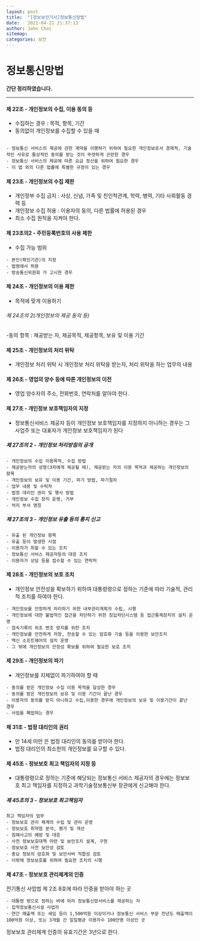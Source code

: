 ```yaml
---
layout: post
title:  "[정보보안기사]정보통신망법"
date:   2021-04-21 21:37:13
author: John Choi
sitemap:
categories: 보안
---
```


# 정보통신망법

__간단 정리하였습니다.__

---

#### 제 22조 - 개인정보의 수집, 이용 동의 등
- 수집하는 경우 : 목적, 항목, 기간</br>
- 동의없이 개인정보를 수집할 수 있을 때

```

- 정보통신 서비스의 제공에 관한 계약을 이행하기 위하여 필요한 개인정보로서 경제적, 기술적인 사유로 통상적인 동의를 받는 것이 뚜렷하게 곤란한 경우
- 정보통신 서비스의 제공에 따른 요금 정산을 위하여 필요한 경우
- 이 법 외의 다른 법률에 특별한 규정이 있는 경우

```


#### 제 23조 - 개인정보의 수집 제한 

- 개인정부 수집 금지 : 사상, 신념, 가족 및 친인척관계, 학력, 병력, 기타 사회활동 경력 등
- 개인정보 수집 허용 : 이용자의 동의, 다른 법률에 허용된 경우
- 최소 수집 원칙을 지켜야 한다.

#### 제 23조의2  - 주민등록번호의 사용 제한
- 수집 가능 범위 

```
- 본인(확인기관)의 지정
- 법령에서 허용
- 방송통신위원회 가 고시한 경우
```


#### 제 24조 - 개인정보의 이용 제한
- 목적에 맞게 이용하기

###### 제 24조의 2(개인정보의 제공 동의 등)
-동의 항목 : 제공받는 자, 제공목적, 제공항목, 보유 및 이용 기간

#### 제 25조 - 개인정보의 처리 위탁
- 개인정보 처리 위탁 시 개인정보 처리 위탁을 받는자, 처리 위탁을 하는 업무의 내용

#### 제 26조  - 영업의 양수 등에 따른 개인정보의 이전
- 영업 양수자의 주소, 전화번호, 연락처를 알아야 한다.

#### 제 27조  - 개인정보 보호책임자의 지정
- 정보통신서비스 제공자 등이 개인정보 보호책임자를 지정하지 아니하는 경우는 그 사업주 또는 대표자가 개인정보 보호책임자가 된다

##### 제 27조의 2 - 개인정보 처리방침의 공개
```
- 개인정보의 수집 이용목적, 수집 방법
- 제공받는자의 성명(3자에게 제공될 때), 제공받는 자의 이용 목적과 제공하는 개인정보의 항목
- 개인정보의 보유 및 이용 기간, 파기 방법, 파기절차
- 업무 내용 및 수탁자
- 법정 대리인 권리 및 행사 방법
- 개인정보 수집 장치 운영, 거부
- 처리 부서 명칭
```

##### 제 27조의 3  - 개인정보 유출 등의 통지 신고

```
- 유출 된 개인정보 항목
- 유출 등이 발생한 시점
- 이용자가 취할 수 있는 조치
- 정보통신 서비스 제공자등의 대응 조치
- 이용자가 상담 등을 접수할 수 있는 연락처
```


#### 제 28조 - 개인정보의 보호 조치
- 개인정보 안전성을 확보하기 위하여 대통령령으로 정하는 기준에 따라 기술적, 관리적 조치를 하여야 한다.

```
- 개인정보를 안정하게 처리하기 위한 내부관리계획의 수립, 시행
- 개인정보에 대한 불법적인 접근을 차단하기 위한 침입차단시스템 등 접근통제장치의 설치 운영
- 접속기록의 위조 변조 방지를 위한 조치
- 개인정보를 안전하게 저장, 전송할 수 있는 암호화 기술 등을 이용한 보안조치
- 백신 소프트웨어의 설치 운영
- 그 밖에 개인정보의 안정성 확보를 위하여 필요한 보호 조치
```

#### 제 29조 - 개인정보의 파기
- 개인정보를 지체없이 파기하여야 할 때 

```
- 동의를 받은 개인정보 수집 이용 목적을 달성한 경우
- 동의를 방은 개인정보의 보유 및 이용 기간이 끝난 경우
- 이용자의 동의를 받지 아니하고 수집,이용한 경우에 개인정보의 보유 및 이용기간이 끝난 경우
- 사업을 폐업하는 경우
```

#### 제 31조  - 법정 대리인의 권리
- 만 14세 미만 은 법정 대리인의 동의를 받아야 한다.
- 법정 대리인의 최소한의 개인정보를 요구할 수 있다.

#### 제 45조 - 정보보호 최고 책임자의 지정 등
- 대통령령으로 정하는 기준에 해당되는 정보통신 서비스 제공자의 경우에는 정보보호 최고 책임자를 지정하고 과학기술정보통신부 장관에게 신고해야 한다.

##### 제 45조의 3 - 정보보호 최고책임자

```
최고 책임자의 업무
- 정보보호 관리 체계의 수립 및 관리 운영
- 정보보호 취약점 분석, 평가 및 개선
- 침해사고의 예방 및 대응
- 사전 정보보호대책 마련 및 보안조치 설계, 구현
- 정보보호 사전 보안성 검토
- 중요 정보의 암호화 및 보안서버 적합성 검토
- 이밖에 정보보호를 위하여 필요한 조치의 시행
```


#### 제 47조 - 정보보호 관리체계의 인증
전기통신 사업법 제 2조 8호에 따라 인증을 받아야 하는 곳

```
- 대통령 령으로 정하는 바에 따라 정보통신망서비스를 제공하는 자
- 집적정보통신시설 사업자
- 연간 매출액 또는 세입 등이 1,500억원 이상이거나 정보통신 서비스 부문 전년도 매출액이 100억원 이상, 또는 3개월 간 일일평균 이용자수 100만명 이상인 곳
```


정보보호 관리체계 인증의 유효기간은 3년으로 한다.

